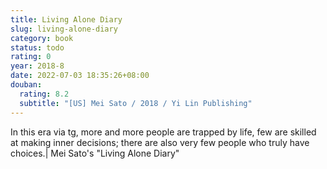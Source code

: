 ```yaml
---
title: Living Alone Diary
slug: living-alone-diary
category: book
status: todo
rating: 0
year: 2018-8
date: 2022-07-03 18:35:26+08:00
douban:
  rating: 8.2
  subtitle: "[US] Mei Sato / 2018 / Yi Lin Publishing"
---
```


In this era via tg, more and more people are trapped by life, few are skilled at making inner decisions; there are also very few people who truly have choices.| Mei Sato's "Living Alone Diary"
